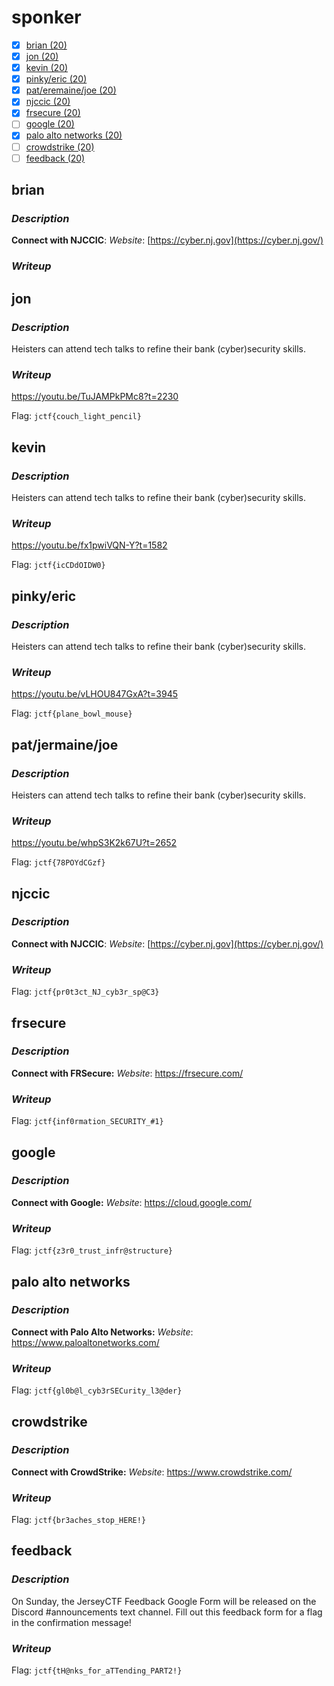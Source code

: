 # **sponker**

- [x] [brian (20)](#brian)
- [x] [jon (20)](#jon)
- [x] [kevin (20)](#kevin)
- [x] [pinky/eric (20)](#pinkyeric)
- [x] [pat/eremaine/joe (20)](#patjeremainejoe )
- [x] [njccic (20)](#njccic)
- [x] [frsecure (20)](#frsecure)
- [ ] [google (20)](#google)
- [x] [palo alto networks (20)](#palo-alto-networks)
- [ ] [crowdstrike (20)](#crowdstrike)
- [ ] [feedback (20)](#feedback)

## **brian**

### ***Description***

**Connect with NJCCIC**: *Website*: [https://cyber.nj.gov](https://cyber.nj.gov/)


### ***Writeup***

## **jon**

### ***Description***

Heisters can attend tech talks to refine their bank (cyber)security skills.

### ***Writeup***

https://youtu.be/TuJAMPkPMc8?t=2230

Flag: `jctf{couch_light_pencil}`

## **kevin**

### ***Description***

Heisters can attend tech talks to refine their bank (cyber)security skills.

### ***Writeup***

https://youtu.be/fx1pwiVQN-Y?t=1582

Flag: `jctf{icCDdOIDW0}`

## **pinky/eric**

### ***Description***

Heisters can attend tech talks to refine their bank (cyber)security skills.

### ***Writeup***

https://youtu.be/vLHOU847GxA?t=3945

Flag: `jctf{plane_bowl_mouse}`

## **pat/jermaine/joe**

### ***Description***

Heisters can attend tech talks to refine their bank (cyber)security skills.

### ***Writeup***

https://youtu.be/whpS3K2k67U?t=2652

Flag: `jctf{78POYdCGzf}`

## **njccic**

### ***Description***

**Connect with NJCCIC**: *Website*: [https://cyber.nj.gov](https://cyber.nj.gov/)


### ***Writeup***

Flag: `jctf{pr0t3ct_NJ_cyb3r_sp@C3}`

## **frsecure**

### ***Description***

**Connect with FRSecure:** *Website*: https://frsecure.com/


### ***Writeup***

Flag: `jctf{inf0rmation_SECURITY_#1}`

## **google**

### ***Description***

**Connect with Google:** *Website*: https://cloud.google.com/


### ***Writeup***

Flag: `jctf{z3r0_trust_infr@structure}`

## **palo alto networks**

### ***Description***

**Connect with Palo Alto Networks:** *Website*: https://www.paloaltonetworks.com/


### ***Writeup***

Flag: `jctf{gl0b@l_cyb3rSECurity_l3@der}`

## **crowdstrike**

### ***Description***

**Connect with CrowdStrike:** *Website*: https://www.crowdstrike.com/


### ***Writeup***

Flag: `jctf{br3aches_stop_HERE!}`

## **feedback**

### ***Description***

On Sunday, the JerseyCTF Feedback Google Form will be released on the Discord #announcements text channel. Fill out this feedback form for a flag in the confirmation message!


### ***Writeup***

Flag: `jctf{tH@nks_for_aTTending_PART2!}`